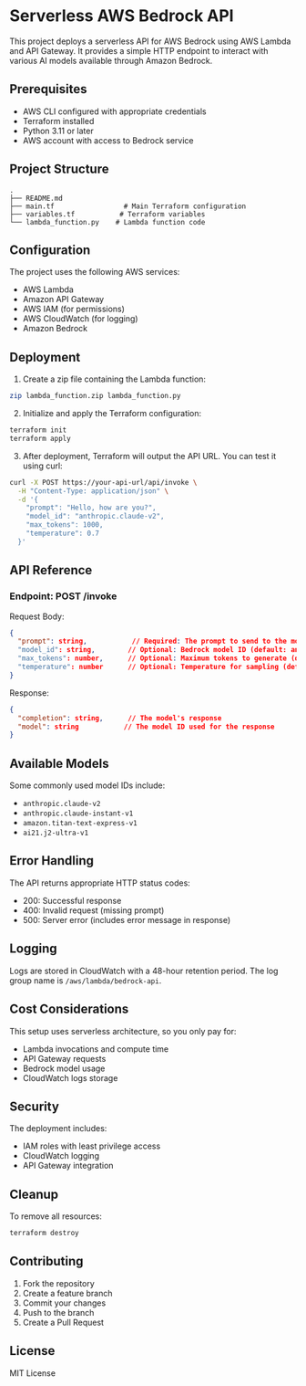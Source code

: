 # Serverless AWS Bedrock API

This project deploys a serverless API for AWS Bedrock using AWS Lambda and API Gateway. It provides a simple HTTP endpoint to interact with various AI models available through Amazon Bedrock.

## Prerequisites

- AWS CLI configured with appropriate credentials
- Terraform installed
- Python 3.11 or later
- AWS account with access to Bedrock service

## Project Structure

```
.
├── README.md
├── main.tf                 # Main Terraform configuration
├── variables.tf           # Terraform variables
└── lambda_function.py    # Lambda function code
```

## Configuration

The project uses the following AWS services:
- AWS Lambda
- Amazon API Gateway
- AWS IAM (for permissions)
- AWS CloudWatch (for logging)
- Amazon Bedrock

## Deployment

1. Create a zip file containing the Lambda function:
```bash
zip lambda_function.zip lambda_function.py
```

2. Initialize and apply the Terraform configuration:
```bash
terraform init
terraform apply
```

3. After deployment, Terraform will output the API URL. You can test it using curl:
```bash
curl -X POST https://your-api-url/api/invoke \
  -H "Content-Type: application/json" \
  -d '{
    "prompt": "Hello, how are you?",
    "model_id": "anthropic.claude-v2",
    "max_tokens": 1000,
    "temperature": 0.7
  }'
```

## API Reference

### Endpoint: POST /invoke

Request Body:
```json
{
  "prompt": string,           // Required: The prompt to send to the model
  "model_id": string,        // Optional: Bedrock model ID (default: anthropic.claude-v2)
  "max_tokens": number,      // Optional: Maximum tokens to generate (default: 1000)
  "temperature": number      // Optional: Temperature for sampling (default: 0.7)
}
```

Response:
```json
{
  "completion": string,      // The model's response
  "model": string           // The model ID used for the response
}
```

## Available Models

Some commonly used model IDs include:
- `anthropic.claude-v2`
- `anthropic.claude-instant-v1`
- `amazon.titan-text-express-v1`
- `ai21.j2-ultra-v1`

## Error Handling

The API returns appropriate HTTP status codes:
- 200: Successful response
- 400: Invalid request (missing prompt)
- 500: Server error (includes error message in response)

## Logging

Logs are stored in CloudWatch with a 48-hour retention period. The log group name is `/aws/lambda/bedrock-api`.

## Cost Considerations

This setup uses serverless architecture, so you only pay for:
- Lambda invocations and compute time
- API Gateway requests
- Bedrock model usage
- CloudWatch logs storage

## Security

The deployment includes:
- IAM roles with least privilege access
- CloudWatch logging
- API Gateway integration

## Cleanup

To remove all resources:
```bash
terraform destroy
```

## Contributing

1. Fork the repository
2. Create a feature branch
3. Commit your changes
4. Push to the branch
5. Create a Pull Request

## License

MIT License